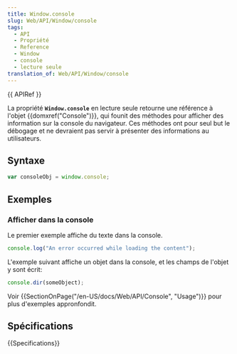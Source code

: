```yaml
---
title: Window.console
slug: Web/API/Window/console
tags:
  - API
  - Propriété
  - Reference
  - Window
  - console
  - lecture seule
translation_of: Web/API/Window/console
---
```

{{ APIRef }}

La propriété **`Window.console`** en lecture seule retourne une référence à l'objet {{domxref("Console")}}, qui founit des méthodes pour afficher des information sur la console du navigateur. Ces méthodes ont pour seul but le débogage et ne devraient pas servir à présenter des informations au utilisateurs.

## Syntaxe

```js
var consoleObj = window.console;
```

## Exemples

### Afficher dans la console

Le premier exemple affiche du texte dans la console.

```js
console.log("An error occurred while loading the content");
```

L'exemple suivant affiche un objet dans la console, et les champs de l'objet y sont écrit:

```js
console.dir(someObject);
```

Voir {{SectionOnPage("/en-US/docs/Web/API/Console", "Usage")}} pour plus d'exemples appronfondit.

## Spécifications

{{Specifications}}
